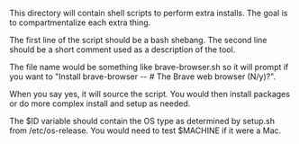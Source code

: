 This directory will contain shell scripts to perform extra installs.
The goal is to compartmentalize each extra thing.

The first line of the script should be a bash shebang.
The second line should be a short comment used as a description of the tool.

The file name would be something like brave-browser.sh so it will prompt if
you want to "Install brave-browser -- # The Brave web browser (N/y)?".

When you say yes, it will source the script.  You would then install packages
or do more complex install and setup as needed.

The $ID variable should contain the OS type as determined by setup.sh from
/etc/os-release. You would need to test $MACHINE if it were a Mac.
